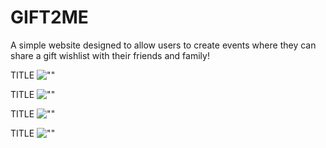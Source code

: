 # GIFT2ME

A simple website designed to allow users to create events where they can share a gift wishlist with their friends and family!


TITLE
![""](url)

TITLE
![""](url)

TITLE
![""](url)

TITLE
![""](url)


    